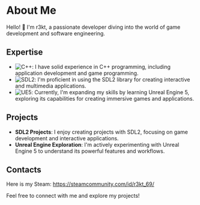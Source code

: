 # About Me

Hello! 👋 I'm r3kt, a passionate developer diving into the world of game development and software engineering.

## Expertise

- ![C++](https://img.shields.io/badge/C/C++-Expert-purple): I have solid experience in C++ programming, including application development and game programming.
- ![SDL2](https://img.shields.io/badge/SDL2-Advanced-blue): I'm proficient in using the SDL2 library for creating interactive and multimedia applications.
- ![UE5](https://img.shields.io/badge/UE5-Learning-orange): Currently, I'm expanding my skills by learning Unreal Engine 5, exploring its capabilities for creating immersive games and applications.

## Projects

- **SDL2 Projects**: I enjoy creating projects with SDL2, focusing on game development and interactive applications.
- **Unreal Engine Exploration**: I'm actively experimenting with Unreal Engine 5 to understand its powerful features and workflows.

## Contacts

Here is my Steam: https://steamcommunity.com/id/r3kt_69/

Feel free to connect with me and explore my projects!
